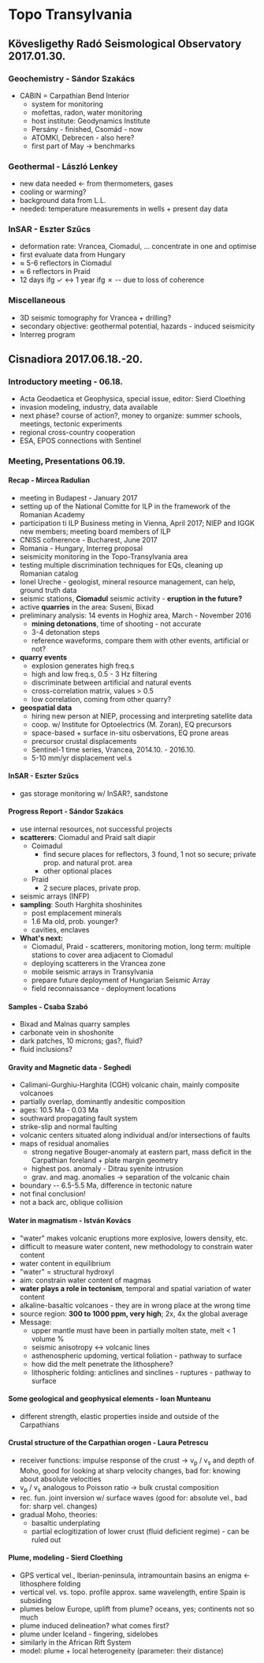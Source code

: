 # Topo Transylvania

## Kövesligethy Radó Seismological Observatory 2017.01.30.

### Geochemistry - Sándor Szakács

- CABIN = Carpathian Bend Interior
	- system for monitoring
	- mofettas, radon, water monitoring
	- host institute: Geodynamics Institute
	- Persány - finished, Csomád - now
	- ATOMKI, Debrecen - also here?
	- first part of May $\rightarrow$ benchmarks

### Geothermal - László Lenkey
- new data needed $\leftarrow$ from thermometers, gases
- cooling or warming?
- background data from L.L.
- needed: temperature measurements in wells + present day data

### InSAR - Eszter Szűcs
- deformation rate: Vrancea, Ciomadul, $\dots$ concentrate in one and optimise
- first evaluate data from Hungary
- $\approx$ 5-6 reflectors in Ciomadul
- $\approx$ 6 reflectors in Praid
- 12 days ifg &check; $\leftrightarrow$ 1 year ifg &cross; -- due to loss of coherence

### Miscellaneous
- 3D seismic tomography for Vrancea + drilling?
- secondary objective: geothermal potential, hazards - induced seismicity
- Interreg program

## Cisnadiora 2017.06.18.-20.

### Introductory meeting - 06.18.

- Acta Geodaetica et Geophysica, special issue, editor: Sierd Cloething
- invasion modeling, industry, data available
- next phase? course of action?, money to organize: summer schools, meetings, tectonic experiments
- regional cross-country cooperation
- ESA, EPOS connections with Sentinel

### Meeting, Presentations 06.19.

#### Recap - Mircea Radulian

- meeting in Budapest - January 2017
- setting up of the National Comitte for ILP in the framework of the Romanian Academy
- participation ti ILP Business meting in Vienna, April 2017; NIEP and IGGK new members; meeting board members of ILP
- CNISS cofnerence - Bucharest, June 2017
- Romania - Hungary, Interreg proposal
- seismicity monitoring in the Topo-Transylvania area
- testing multiple discrimination techniques for EQs, cleaning up Romanian catalog
- Ionel Ureche - geologist, mineral resource management, can help, ground truth data
- seismic stations, **Ciomadul** seismic activity - **eruption in the future?**
- active **quarries** in the area: Suseni, Bixad
- preliminary analysis: 14 events in Hoghiz area, March - November 2016
    - **mining detonations**, time of shooting - not accurate
    - 3-4 detonation steps
    - reference waveforms, compare them with other events, artificial or not?
- **quarry events**
    - explosion generates high freq.s
    - high and low freq.s, 0.5 - 3 Hz filtering
    - discriminate between artificial and natural events
    - cross-correlation matrix, values > 0.5
    - low correlation, coming from other quarry?
- **geospatial data**
    - hiring new person at NIEP, processing and interpreting satellite data
    - coop. w/ Institute for Optoelectrics (M. Zoran), EQ precursors
    - space-based + surface in-situ osbervations, EQ prone areas
    - precursor crustal displacements
    - Sentinel-1 time series, Vrancea, 2014.10. - 2016.10.
    - 5-10 mm/yr displacement vel.s

#### InSAR - Eszter Szűcs

- gas storage monitoring w/ InSAR?, sandstone

#### Progress Report - Sándor Szakács

- use internal resources, not successful projects
- **scatterers**: Ciomadul and Praid salt diapir
    - Coimadul
        - find secure places for reflectors, 3 found, 1 not so secure; private prop. and natural prot. area
        - other optional places
    - Praid
        - 2 secure places, private prop.
- seismic arrays (INFP)
- **sampling**: South Harghita shoshinites
    - post emplacement minerals
    - 1.6 Ma old, prob. younger?
    - cavities, enclaves
- **What's next:**
    - Ciomadul, Praid - scatterers, monitoring motion, long term: multiple stations to cover area adjacent to Ciomadul
    - deploying scatterers in the Vrancea zone
    - mobile seismic arrays in Transylvania
    - prepare future deployment of Hungarian Seismic Array
    - field reconnaissance - deployment locations

#### Samples - Csaba Szabó

- Bixad and Malnas quarry samples
- carbonate vein in shoshonite
- dark patches, 10 microns; gas?, fluid?
- fluid inclusions?

#### Gravity and Magnetic data - Seghedi

- Calimani-Gurghiu-Harghita (CGH) volcanic chain, mainly composite volcanoes
- partially overlap, dominantly andesitic composition
- ages: 10.5 Ma - 0.03 Ma
- southward propagating fault system
- strike-slip and normal faulting
- volcanic centers situated along individual and/or intersections of faults
- maps of residual anomalies
    - strong negative Bouger-anomaly at eastern part, mass deficit in the Carpathian foreland + plate margin geometry
    - highest pos. anomaly - Ditrau syenite intrusion
    - grav. and mag. anomalies &rightarrow; separation of the volcanic chain
- boundary -- 6.5-5.5 Ma, difference in tectonic nature
- not final conclusion!
- not a back arc, oblique collision 

#### Water in magmatism - István Kovács

- "water" makes volcanic eruptions more explosive, lowers density, etc.
- difficult to measure water content, new methodology to constrain water content
- water content in equilibrium
- "water" = structural hydroxyl 
- aim: constrain water content of magmas
- **water plays a role in tectonism**, temporal and spatial variation of water content
- alkaline-basaltic volcanoes - they are in wrong place at the wrong time
- source region: **300 to 1000 ppm, very high**; 2x, 4x the global average
- Message:
    - upper mantle must have been in partially molten state, melt < 1 volume %
    - seismic anisotropy &leftrightarrow; volcanic lines
    - asthenospheric updoming, vertical foliation - pathway to surface
    - how did the melt penetrate the lithosphere?
    - lithospheric folding: anticlines and sinclines - ruptures - pathway to surface

#### Some geological and geophysical elements - Ioan Munteanu

- different strength, elastic properties inside and outside of the Carpathians

#### Crustal structure of the Carpathian orogen - Laura Petrescu

- receiver functions: impulse response of the crust &rightarrow; v<sub>p</sub> / v<sub>s</sub> and depth of Moho, good for looking at sharp velocity changes, bad for: knowing about absolute velocities
- v<sub>p</sub> / v<sub>s</sub> analogous to Poisson ratio &rightarrow; bulk crustal composition
- rec. fun. joint inversion w/ surface waves (good for: absolute vel., bad for: sharp vel. changes)
- gradual Moho, theories:
    - basaltic underplating
    - partial eclogitization of lower crust (fluid deficient regime) - can be ruled out

#### Plume, modeling - Sierd Cloething

- GPS vertical vel., Iberian-peninsula, intramountain basins an enigma &leftarrow; lithosphere folding
- vertical vel. vs. topo. profile approx. same wavelength, entire Spain is subsiding
- plumes below Europe, uplift from plume? oceans, yes; continents not so much
- plume induced delineation? what comes first?
- plume under Iceland - fingering, sidelobes
- similarly in the African Rift System
- model: plume + local heterogeneity (parameter: their distance) 
